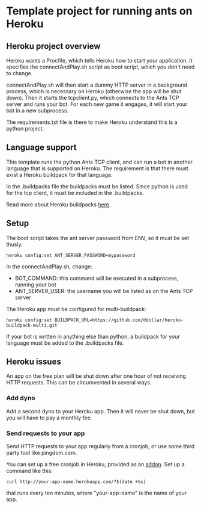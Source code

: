 Template project for running ants on Heroku
===========================================

Heroku project overview
-----------------------
Heroku wants a Procfile, which tells Heroku how to start your application. It specifies the connectAndPlay.sh script as boot script, which you don't need to change.

connectAndPlay.sh will then start a dummy HTTP server in a background process, which is necessary on Heroku (otherwise the app will be shut down). Then it starts the tcpclient.py, which connects to the Ants TCP server and runs your bot. For each new game it engages, it will start your bot in a new subprocess.

The requirements.txt file is there to make Heroku understand this is a python project.

Language support
----------------
This template runs the python Ants TCP client, and can run a bot in another language that is supported on Heroku. The requirement is that there must exist a Heroku buildpack for that language.

In the .buildpacks file the buildpacks must be listed. Since python is used for the tcp client, it must be included in the .buildpacks.

Read more about Heroku buildpacks [here](https://devcenter.heroku.com/articles/buildpacks).


Setup
-----
The boot script takes the ant server password from ENV, so it must be set thusly:

    heroku config:set ANT_SERVER_PASSWORD=mypassword

In the connectAndPlay.sh, change:

 * BOT_COMMAND: this command will be executed in a subprocess, running your bot
 * ANT_SERVER_USER: the username you will be listed as on the Ants TCP server


The Heroku app must be configured for multi-buildpack:

    heroku config:set BUILDPACK_URL=https://github.com/ddollar/heroku-buildpack-multi.git

If your bot is written in anything else than python, a buildpack for your language must be added to the .buildpacks file.


Heroku issues
-------------
An app on the free plan will be shut down after one hour of not receiving HTTP requests. This can be circumvented in several ways.

### Add dyno
Add a second dyno to your Heroku app. Then it will never be shut down, but you will have to pay a monthly fee.

### Send requests to your app
Send HTTP requests to your app regularly from a cronjob, or use some third party tool like pingdom.com.

You can set up a free cronjob in Heroku, provided as an [addon](https://addons.heroku.com/catalog/schedule://addons.heroku.com/catalog/scheduler).
Set up a command like this:

    curl http://your-app-name.herokuapp.com/?$(date +%s)

that runs every ten minutes, where "your-app-name" is the name of your app.

